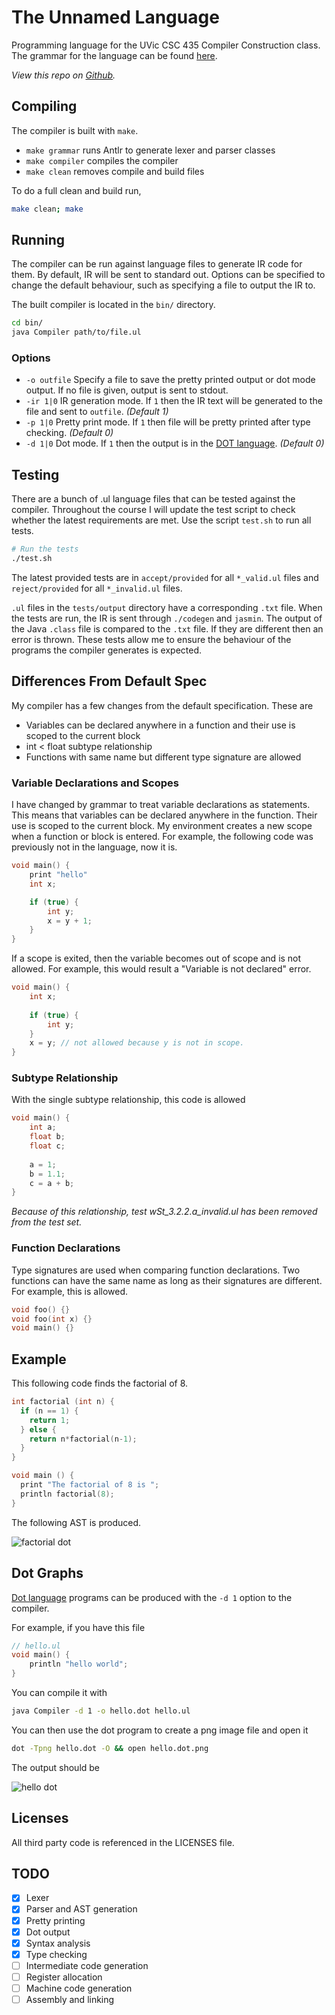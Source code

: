 # The Unnamed Language

Programming language for the UVic CSC 435 Compiler Construction class. The grammar for the language can be found [here](https://github.com/coffee-cup/unnamed-language/blob/master/grammar.pdf).

_View this repo on [Github](https://github.com/coffee-cup/unnamed-language)._

## Compiling

The compiler is built with `make`.

- `make grammar` runs Antlr to generate lexer and parser classes
- `make compiler` compiles the compiler
- `make clean` removes compile and build files

To do a full clean and build run,

```sh
make clean; make
```

## Running

The compiler can be run against language files to generate IR code for them. By default, IR will be sent to standard out. Options can be specified to change the default behaviour, such as specifying a file to output the IR to.

The built compiler is located in the `bin/` directory.

```sh
cd bin/
java Compiler path/to/file.ul
```

### Options

- `-o outfile` Specify a file to save the pretty printed output or dot mode output. If no file is given, output is sent to stdout.
- `-ir 1|0` IR generation mode. If `1` then the IR text will be generated to the file and sent to `outfile`. _(Default 1)_
- `-p 1|0` Pretty print mode. If `1` then file will be pretty printed after type checking. _(Default 0)_
- `-d 1|0` Dot mode. If `1` then the output is in the [DOT language](https://www.graphviz.org/doc/info/lang.html). _(Default 0)_

## Testing

There are a bunch of .ul language files that can be tested against the compiler. Throughout the course I will update the test script to check whether the latest requirements are met. Use the script `test.sh` to run all tests.

```sh
# Run the tests
./test.sh
```

The latest provided tests are in `accept/provided` for all `*_valid.ul` files and `reject/provided` for all `*_invalid.ul` files.

`.ul` files in the `tests/output` directory have a corresponding `.txt` file. When the tests are run, the IR is sent through `./codegen` and `jasmin`. The output of the Java `.class` file is compared to the `.txt` file. If they are different then an error is thrown. These tests allow me to ensure the behaviour of the programs the compiler generates is expected.

## Differences From Default Spec

My compiler has a few changes from the default specification. These are

- Variables can be declared anywhere in a function and their use is scoped to the current block
- int < float subtype relationship
- Functions with same name but different type signature are allowed

### Variable Declarations and Scopes

I have changed by grammar to treat variable declarations as statements. This means that variables can be declared anywhere in the function. Their use is scoped to the current block. My environment creates a new scope when a function or block is entered. For example, the following code was previously not in the language, now it is.

```c
void main() {
    print "hello"
    int x;

    if (true) {
        int y;
        x = y + 1;
    }
}
```

If a scope is exited, then the variable becomes out of scope and is not allowed. For example, this would result a "Variable is not declared" error.

```c
void main() {
    int x;
    
    if (true) {
        int y;
    }
    x = y; // not allowed because y is not in scope.
}
```

### Subtype Relationship

With the single subtype relationship, this code is allowed

```c
void main() {
    int a;
    float b;
    float c;
    
    a = 1;
    b = 1.1;
    c = a + b;
}
```

_Because of this relationship, test wSt_3.2.2.a_invalid.ul has been removed from the test set._

### Function Declarations

Type signatures are used when comparing function declarations. Two functions can have the same name as long as their signatures are different. For example, this is allowed.

```c
void foo() {}
void foo(int x) {}
void main() {}
```

## Example

This following code finds the factorial of 8.

```c
int factorial (int n) {
  if (n == 1) {
    return 1;
  } else {
    return n*factorial(n-1);
  }
}

void main () {
  print "The factorial of 8 is ";
  println factorial(8);
}
```

The following AST is produced.

![factorial dot](https://user-images.githubusercontent.com/3044853/36663989-3a39564e-1a98-11e8-8323-7c2364c1a24b.png)

## Dot Graphs

[Dot language](https://www.graphviz.org/doc/info/lang.html) programs can be produced with the `-d 1` option to the compiler.

For example, if you have this file

```c
// hello.ul
void main() {
    println "hello world";
}
```

You can compile it with

```bash
java Compiler -d 1 -o hello.dot hello.ul
```

You can then use the dot program to create a png image file and open it

```bash
dot -Tpng hello.dot -O && open hello.dot.png
```

The output should be

![hello dot](https://user-images.githubusercontent.com/3044853/36664072-68ef2f72-1a98-11e8-8827-2c41ace55062.png)

## Licenses

All third party code is referenced in the LICENSES file.

## TODO

- [x] Lexer
- [x] Parser and AST generation
- [x] Pretty printing
- [x] Dot output
- [x] Syntax analysis
- [x] Type checking
- [ ] Intermediate code generation
- [ ] Register allocation
- [ ] Machine code generation
- [ ] Assembly and linking
